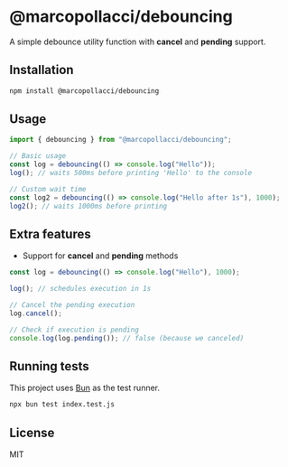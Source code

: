 # @marcopollacci/debouncing

A simple debounce utility function with **cancel** and **pending** support.

## Installation

```bash
npm install @marcopollacci/debouncing
```

## Usage

```js
import { debouncing } from "@marcopollacci/debouncing";

// Basic usage
const log = debouncing(() => console.log("Hello"));
log(); // waits 500ms before printing 'Hello' to the console

// Custom wait time
const log2 = debouncing(() => console.log("Hello after 1s"), 1000);
log2(); // waits 1000ms before printing
```

## Extra features

- Support for **cancel** and **pending** methods

```js
const log = debouncing(() => console.log("Hello"), 1000);

log(); // schedules execution in 1s

// Cancel the pending execution
log.cancel();

// Check if execution is pending
console.log(log.pending()); // false (because we canceled)
```

## Running tests

This project uses [Bun](https://bun.com/docs/cli/test) as the test runner.

```bash
npx bun test index.test.js
```

## License

MIT
